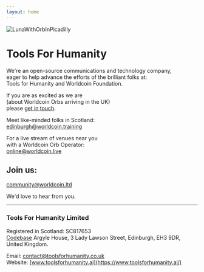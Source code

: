 ```yaml
---
layout: home
---
```


![LunaWithOrbInPicadilly](URL_to_image)

# Tools For Humanity

We're an open-source communications and technology company, <br>
eager to help advance the efforts of the brilliant folks at: <br>
Tools for Humanity and Worldcoin Foundation. <br>

If you are as excited as we are <br>
(about Worldcoin Orbs arriving in the UK) <br>
please [get in touch](founder@toolsforhumanity.ai). <br> 

Meet like-minded folks in Scotland:<br>
[edinburgh@worldcoin.training](edinburgh@worldcoin.training) <br>


For a live stream of venues near you <br>
with a Worldcoin Orb Operator: <br> 
[online@worldcoin.live](online@worldcoin.live) <br>


## Join us:  

[community@worldcoin.ltd](community@worldcoin.ltd) 


<!-- 
And, coming soon: "céad míle fáilte"  
greetings@worldcoin.irish
-->
We'd love to hear from you.

---

### Tools For Humanity Limited
Registered in Scotland: SC817653  
[Codebase](https://www.thisiscodebase.com/) Argyle House, 3 Lady Lawson Street, Edinburgh, EH3 9DR, United Kingdom.

<!-- ### Worldcoin Limited
Registered in Scotland: SC817653  
-->
Email: [contact@toolsforhumanity.co.uk](mailto:contact@toolsforhumanity.co.uk)  
Website: [www.toolsforhumanity.ai](https://www.toolsforhumanity.ai/)  
